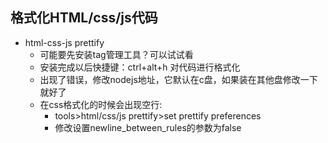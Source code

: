 ## 格式化HTML/css/js代码
- html-css-js prettify
    * 可能要先安装tag管理工具？可以试试看
    * 安装完成以后快捷键：ctrl+alt+h 对代码进行格式化
    * 出现了错误，修改nodejs地址，它默认在c盘，如果装在其他盘修改一下就好了
    * 在css格式化的时候会出现空行:
        * tools>html/css/js prettify>set prettify preferences
        * 修改设置newline_between_rules的参数为false
